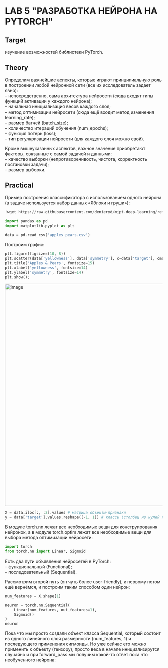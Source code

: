 # LAB 5 "РАЗРАБОТКА НЕЙРОНА НА PYTORCH"

## Target
изучение возможностей библиотеки PyTorch.

## Theory
Определим важнейшие аспекты, которые играют принципиальную роль в построении любой нейронной сети (все их исследователь задает явно):  
– непосредственно, сама архитектура нейросети (сюда входят типы функций активации у каждого нейрона);  
– начальная инициализация весов каждого слоя;  
– метод оптимизации нейросети (сюда ещё входит метод изменения learning_rate);  
– размер батчей (batch_size);  
– количество итераций обучения (num_epochs);  
– функция потерь (loss);  
– тип регуляризации нейросети (для каждого слоя можно свой).  
  
Кроме вышеуказанных аспектов, важное значение приобретают факторы, связанные с самой задачей и данными:  
– качество выборки (непротиворечивость, чистота, корректность постановки задачи);  
– размер выборки.  
  
## Practical
Пример построения классификатора с использованием одного нейрона (в задаче используется набор данных «Яблоки и груши»): 
```py
!wget https://raw.githubusercontent.com/denieryd/mipt-deep-learning/refs/heads/master/5.%20Neuron%2C%20OOP/seminar/data/apples_pears.csv
```

```py
import pandas as pd
import matplotlib.pyplot as plt

data = pd.read_csv('apples_pears.csv')
```
Построим график:
```py
plt.figure(figsize=(10, 8))
plt.scatter(data['yellowness'], data['symmetry'], c=data['target'], cmap='rainbow')
plt.title('Apples & Pears', fontsize=15)
plt.xlabel('yellowness', fontsize=14)
plt.ylabel('symmetry', fontsize=14)
plt.show();
```
<img width="851" height="708" alt="image" src="https://github.com/user-attachments/assets/3fc398b3-70e8-4dba-a65b-0b2735d35714" />

```py
X = data.iloc[:, :2].values # матрица объекты-признаки
y = data['target'].values.reshape((-1, 1)) # классы (столбец из нулей и единиц)
```
В модуле torch.nn лежат все необходимые вещи для конструирования нейронок, а в модуле torch.optim лежат все необходимые вещи для выбора метода оптимизации нейросети: 
```py
import torch
from torch.nn import Linear, Sigmoid
```
Есть два пути объявления нейросетей в PyTorch:  
– функциональный (Functional);  
– последовательный (Sequential).  

Рассмотрим второй путь (он чуть более user-friendly), к первому потом ещё вернёмся, и построим таким способом один нейрон:
```py
num_features = X.shape[1]

neuron = torch.nn.Sequential(
    Linear(num_features, out_features=1),
    Sigmoid()
)
neuron
```
Пока что мы просто создали объект класса Sequential, который состоит из одного линейного слоя размерности (num_features, 1) и последующего применения сигмоиды. Но уже сейчас его можно применить к объекту (тензору), просто веса в начале инициализирутся случайно и при forward_pass мы получим какой-то ответ пока что необученного нейрона:  
